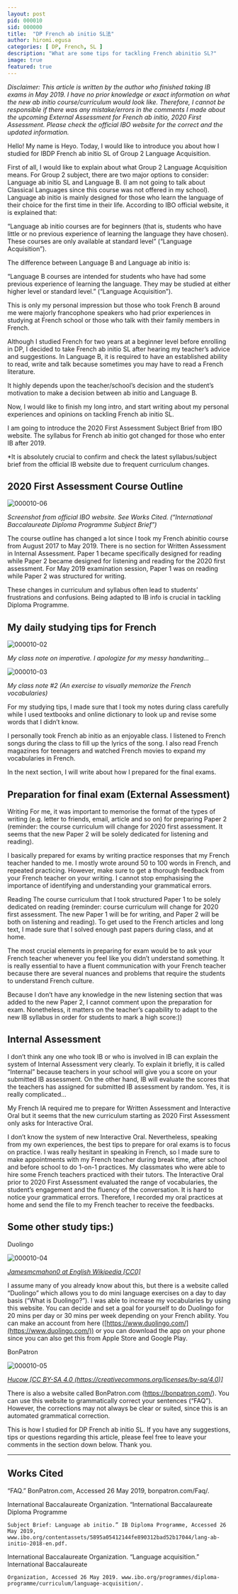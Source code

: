 ```yaml
---
layout: post
pid: 000010
sid: 000000
title:  "DP French ab initio SL法"
author: hiromi.egusa
categories: [ DP, French, SL ]
description: "What are some tips for tackling French abinitio SL?"
image: true
featured: true
---
```



*Disclaimer: This article is written by the author who finished taking IB exams in May 2019. I have no prior knowledge or exact information on what the new ab initio course/curriculum would look like. Therefore, I cannot be responsible if there was any mistake/errors in the comments I made about the upcoming External Assessment for French ab initio, 2020 First Assessment. Please check the official IBO website for the correct and the updated information.* 

Hello! My name is Heyo.
Today, I would like to introduce you about how I studied for IBDP French ab initio SL of Group 2 Language Acquisition. 

First of all, I would like to explain about what Group 2 Language Acquisition means. For Group 2 subject, there are two major options to consider: Language ab initio SL and Language B. (I am not going to talk about Classical Languages since this course was not offered in my school).
Language ab initio is mainly designed for those who learn the language of their choice for the first time in their life. According to IBO official website, it is explained that: 

“Language ab initio courses are for beginners (that is, students who have little or no previous experience of learning the language they have chosen). These courses are only available at standard level” (“Language Acquisition”).

The difference between Language B and Language ab initio is: 

“Language B courses are intended for students who have had some previous experience of learning the language. They may be studied at either higher level or standard level.” (“Language Acquisition”).

This is only my personal impression but those who took French B around me were majorly francophone speakers who had prior experiences in studying at French school or those who talk with their family members in French. 

Although I studied French for two years at a beginner level before enrolling in DP, I decided to take French ab initio SL after hearing my teacher’s advice and suggestions. In Language B, it is required to have an established ability to read, write and talk because sometimes you may have to read a French literature. 

It highly depends upon the teacher/school’s decision and the student’s motivation to make a decision between ab initio and Language B. 

Now, I would like to finish my long intro, and start writing about my personal experiences and opinions on tackling French ab initio SL.

I am going to introduce the 2020 First Assessment Subject Brief from IBO website. The syllabus for French ab initio got changed for those who enter IB after 2019. 

*It is absolutely crucial to confirm and check the latest syllabus/subject brief from the official IB website due to frequent curriculum changes. 


## 2020 First Assessment Course Outline

![000010-06](https://res.cloudinary.com/ibstyle/image/upload/posts/000010/000010-06.png)

_Screenshot from official IBO website. See Works Cited. (“International Baccalaureate Diploma Programme Subject Brief”)_


The course outline has changed a lot since I took my French abinitio course from August 2017 to May 2019. There is no section for Written Assessment in Internal Assessment. Paper 1 became specifically designed for reading while Paper 2 became designed for listening and reading for the 2020 first assessment. For May 2019 examination session, Paper 1 was on reading while Paper 2 was structured for writing. 

These changes in curriculum and syllabus often lead to students’ frustrations and confusions. Being adapted to IB info is crucial in tackling Diploma Programme. 


## My daily studying tips for French

![000010-02](https://res.cloudinary.com/ibstyle/image/upload/posts/000010/000010-02.png)

_My class note on imperative. I apologize for my messy handwriting..._

![000010-03](https://res.cloudinary.com/ibstyle/image/upload/posts/000010/000010-03.png)

_My class note #2 (An exercise to visually memorize the French vocabularies)_

For my studying tips, I made sure that I took my notes during class carefully while I used textbooks and online dictionary to look up and revise some words that I didn’t know. 

I personally took French ab initio as an enjoyable class. I listened to French songs during the class to fill up the lyrics of the song. I also read French magazines for teenagers and watched French movies to expand my vocabularies in French. 

In the next section, I will write about how I prepared for the final exams. 


## Preparation for final exam (External Assessment)

Writing
For me, it was important to memorise the format of the types of writing (e.g. letter to friends, email, article and so on) for preparing Paper 2 (reminder: the course curriculum will change for 2020 first assessment. It seems that the new Paper 2 will be solely dedicated for listening and reading).

I basically prepared for exams by writing practice responses that my French teacher handed to me. I mostly wrote around 50 to 100 words in French, and repeated practicing. 
However, make sure to get a thorough feedback from your French teacher on your writing. I cannot stop emphasising the importance of identifying and understanding your grammatical errors. 

Reading
The course curriculum that I took structured Paper 1 to be solely dedicated on reading (reminder: course curriculum will change for 2020 first assessment. The new Paper 1 will be for writing, and Paper 2 will be both on listening and reading). To get used to the French articles and long text, I made sure that I solved enough past papers during class, and at home. 

The most crucial elements in preparing for exam would be to ask your French teacher whenever you feel like you didn’t understand something. It is really essential to have a fluent communication with your French teacher because there are several nuances and problems that require the students to understand French culture. 

Because I don’t have any knowledge in the new listening section that was added to the new Paper 2, I cannot comment upon the preparation for exam. Nonetheless, it matters on the teacher’s capability to adapt to the new IB syllabus in order for students to mark a high score:))


## Internal Assessment

I don’t think any one who took IB or who is involved in IB can explain the system of Internal Assessment very clearly. To explain it briefly, it is called “Internal” because teachers in your school will give you a score on your submitted IB assessment. On the other hand, IB will evaluate the scores that the teachers has assigned for submitted IB assessment by random. Yes, it is really complicated...

My French IA required me to prepare for Written Assessment and Interactive Oral but it seems that the new curriculum starting as 2020 First Assessment only asks for Interactive Oral. 

I don’t know the system of new Interactive Oral. Nevertheless, speaking from my own experiences, the best tips to prepare for oral exams is to focus on practice. I was really hesitant in speaking in French, so I made sure to make appointments with my French teacher during break time, after school and before school to do 1-on-1 practices. My classmates who were able to hire some French teachers practiced with their tutors. The Interactive Oral prior to 2020 First Assessment evaluated the range of vocabularies, the student’s engagement and the fluency of the conversation. It is hard to notice your grammatical errors. Therefore, I recorded my oral practices at home and send the file to my French teacher to receive the feedbacks.  


## Some other study tips:)

Duolingo

![000010-04](https://res.cloudinary.com/ibstyle/image/upload/posts/000010/000010-04.png)

_[Jamesmcmahon0 at English Wikipedia [CC0]](https://upload.wikimedia.org/wikipedia/commons/3/33/Duolingo_french_food_skill_tree.png)_


I assume many of you already know about this, but there is a website called “Duolingo” which allows you to do mini language exercises on a day to day basis (“What is Duolingo?”). I was able to increase my vocabularies by using this website. You can decide and set a goal for yourself to do Duolingo for 20 mins per day or 30 mins per week depending on your French ability. You can make an account from here ([https://www.duolingo.com/](https://www.duolingo.com/)) or you can download the app on your phone since you can also get this from Apple Store and Google Play. 

BonPatron

![000010-05](https://res.cloudinary.com/ibstyle/image/upload/posts/000010/000010-05.png)

_[Hucow [CC BY-SA 4.0 (https://creativecommons.org/licenses/by-sa/4.0)]](https://upload.wikimedia.org/wikipedia/commons/a/a6/BonPatron_Website_Screenshot.png)_


There is also a website called BonPatron.com (https://bonpatron.com/). You can use this website to grammatically correct your sentences (“FAQ”). However, the corrections may not always be clear or suited, since this is an automated grammatical correction. 

This is how I studied for DP French ab initio SL. If you have any suggestions, tips or questions regarding this article, please feel free to leave your comments in the section down below. Thank you.


----------
## Works Cited

“FAQ.” BonPatron.com, Accessed 26 May 2019, bonpatron.com/Faq/. 

International Baccalaureate Organization. “International Baccalaureate Diploma Programme 

    Subject Brief: Language ab initio.” IB Diploma Programme, Accessed 26 May 2019, www.ibo.org/contentassets/5895a05412144fe890312bad52b17044/lang-ab-initio-2018-en.pdf. 

International Baccalaureate Organization. “Language acquisition.” International Baccalaureate 

    Organization, Accessed 26 May 2019. www.ibo.org/programmes/diploma-programme/curriculum/language-acquisition/. 
